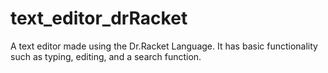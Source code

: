 # text_editor_drRacket
A text editor made using the Dr.Racket Language. It has basic functionality such as typing, editing, and a search function. 
